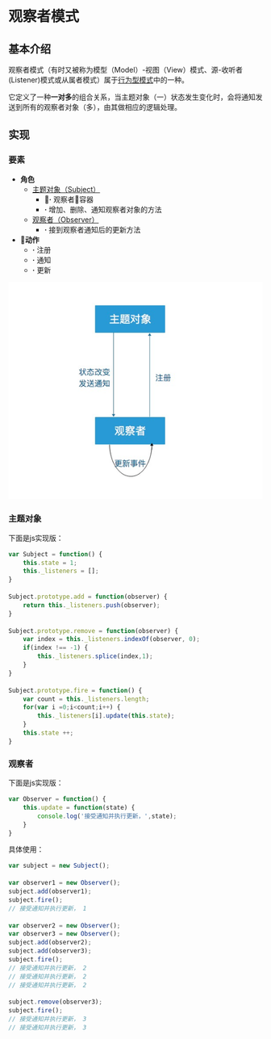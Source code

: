 # 观察者模式

## 基本介绍
观察者模式（有时又被称为模型（Model）-视图（View）模式、源-收听者(Listener)模式或从属者模式）属于[行为型模式]()中的一种。

它定义了一种**一对多**的组合关系，当主题对象（一）状态发生变化时，会将通知发送到所有的观察者对象（多），由其做相应的逻辑处理。

## 实现
### 要素
- **角色**
    - [主题对象（Subject）](#主题对象)
        - **·** 观察者容器
        - **·** 增加、删除、通知观察者对象的方法
    - [观察者（Observer）](#观察者)
        - **·** 接到观察者通知后的更新方法
- **动作**
    - **·** 注册
    - **·** 通知
    - **·** 更新

![](../../assets/observer.jpeg)

### 主题对象
下面是js实现版：
```js
var Subject = function() {
    this.state = 1;
    this._listeners = [];
}

Subject.prototype.add = function(observer) {
    return this._listeners.push(observer);
}

Subject.prototype.remove = function(observer) {
    var index = this._listeners.indexOf(observer, 0);
    if(index !== -1) {
        this._listeners.splice(index,1);
    }
}

Subject.prototype.fire = function() {
    var count = this._listeners.length;
    for(var i =0;i<count;i++) {
        this._listeners[i].update(this.state);        
    }
    this.state ++;
}

```

### 观察者
下面是js实现版：
```js
var Observer = function() {
    this.update = function(state) {
        console.log('接受通知并执行更新，',state);
    }
}
```

具体使用：
```js
var subject = new Subject();

var observer1 = new Observer();
subject.add(observer1);
subject.fire();
// 接受通知并执行更新， 1

var observer2 = new Observer();
var observer3 = new Observer();
subject.add(observer2);
subject.add(observer3);
subject.fire();
// 接受通知并执行更新， 2
// 接受通知并执行更新， 2
// 接受通知并执行更新， 2

subject.remove(observer3);
subject.fire();
// 接受通知并执行更新， 3
// 接受通知并执行更新， 3
```
